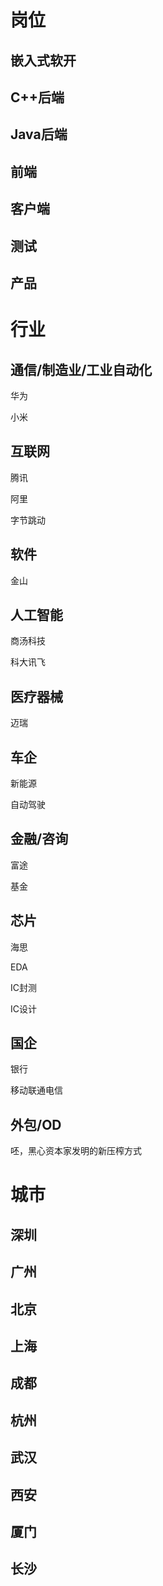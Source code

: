 # 岗位

## 嵌入式软开

## C++后端

## Java后端

## 前端

## 客户端

## 测试

## 产品

# 行业

## 通信/制造业/工业自动化

华为

小米

## 互联网

腾讯

阿里

字节跳动

## 软件

金山

## 人工智能

商汤科技

科大讯飞

## 医疗器械

迈瑞

## 车企

新能源

自动驾驶

## 金融/咨询

富途

基金

## 芯片

海思

EDA

IC封测

IC设计

## 国企

银行

移动联通电信

## 外包/OD

呸，黑心资本家发明的新压榨方式

# 城市

## 深圳

## 广州

## 北京

## 上海

## 成都

## 杭州

## 武汉

## 西安

## 厦门

## 长沙